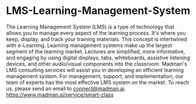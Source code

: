 # LMS-Learning-Management-System
The Learning Management System (LMS) is a type of technology that allows you to manage every aspect of the learning process. It's where you keep, display, and track your training materials. This concept is intertwined with e-Learning. Learning management systems make up the largest segment of the learning market. Lectures are simplified, more informative, and engaging by using digital displays, tabs, whiteboards, assistive listening devices, and other audio/visual components into the classroom. Madman's LMS consulting services will assist you in developing an efficient learning management system. For management, support, and implementation, our team of experts has the most effective LMS system on the market. To reach us, please send an email to connect@madman.ai.   https://www.madman.ai/service/smart-class

